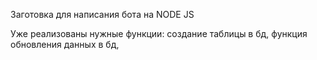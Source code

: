 Заготовка для написания бота на NODE JS

Уже реализованы нужные функции: создание таблицы в бд, функция обновления данных в бд, 
